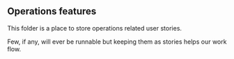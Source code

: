 ## Operations features

This folder is a place to store operations related user stories.

Few, if any, will ever be runnable but keeping them as stories helps our work flow. 


